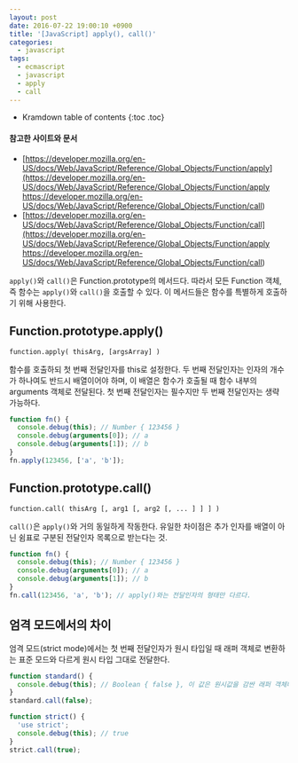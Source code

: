 ```yaml
---
layout: post
date: 2016-07-22 19:00:10 +0900
title: '[JavaScript] apply(), call()'
categories:
  - javascript
tags:
  - ecmascript
  - javascript
  - apply
  - call
---
```


* Kramdown table of contents
{:toc .toc}

#### 참고한 사이트와 문서

- [https://developer.mozilla.org/en-US/docs/Web/JavaScript/Reference/Global_Objects/Function/apply](https://developer.mozilla.org/en-US/docs/Web/JavaScript/Reference/Global_Objects/Function/apply
https://developer.mozilla.org/en-US/docs/Web/JavaScript/Reference/Global_Objects/Function/call)
- [https://developer.mozilla.org/en-US/docs/Web/JavaScript/Reference/Global_Objects/Function/call](https://developer.mozilla.org/en-US/docs/Web/JavaScript/Reference/Global_Objects/Function/apply
https://developer.mozilla.org/en-US/docs/Web/JavaScript/Reference/Global_Objects/Function/call)

`apply()`와 `call()`은 Function.prototype의 메서드다. 따라서 모든 Function 객체, 즉 함수는 `apply()`와 `call()`을 호출할 수 있다. 이 메서드들은 함수를 특별하게 호출하기 위해 사용한다.

## Function.prototype.apply()

```
function.apply( thisArg, [argsArray] )
```

함수를 호출하되 첫 번째 전달인자를 this로 설정한다. 두 번째 전달인자는 인자의 개수가 하나여도 반드시 배열이어야 하며, 이 배열은 함수가 호출될 때 함수 내부의 arguments 객체로 전달된다. 첫 번째 전달인자는 필수지만 두 번째 전달인자는 생략 가능하다.

```js
function fn() {
  console.debug(this); // Number { 123456 }
  console.debug(arguments[0]); // a
  console.debug(arguments[1]); // b
}
fn.apply(123456, ['a', 'b']);
```

## Function.prototype.call()

```
function.call( thisArg [, arg1 [, arg2 [, ... ] ] ] )
```

`call()`은 `apply()`와 거의 동일하게 작동한다. 유일한 차이점은 추가 인자를 배열이 아닌 쉼표로 구분된 전달인자 목록으로 받는다는 것.

```js
function fn() {
  console.debug(this); // Number { 123456 }
  console.debug(arguments[0]); // a
  console.debug(arguments[1]); // b
}
fn.call(123456, 'a', 'b'); // apply()와는 전달인자의 형태만 다르다.
```

## 엄격 모드에서의 차이

엄격 모드(strict mode)에서는 첫 번째 전달인자가 원시 타입일 때 래퍼 객체로 변환하는 표준 모드와 다르게 원시 타입 그대로 전달한다.

```js
function standard() {
  console.debug(this); // Boolean { false }, 이 값은 원시값을 감싼 래퍼 객체다.
}
standard.call(false);

function strict() {
  'use strict';
  console.debug(this); // true
}
strict.call(true);
```
